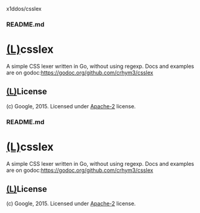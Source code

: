 x1ddos/csslex

###    README.md

# [(L)](https://github.com/x1ddos/csslex#csslex)csslex

A simple CSS lexer written in Go, without using regexp.
Docs and examples are on godoc:https://godoc.org/github.com/crhym3/csslex

## [(L)](https://github.com/x1ddos/csslex#license)License

(c) Google, 2015. Licensed under [Apache-2](https://github.com/x1ddos/csslex/blob/master/LICENSE) license.

###    README.md

# [(L)](https://github.com/x1ddos/csslex#csslex)csslex

A simple CSS lexer written in Go, without using regexp.
Docs and examples are on godoc:https://godoc.org/github.com/crhym3/csslex

## [(L)](https://github.com/x1ddos/csslex#license)License

(c) Google, 2015. Licensed under [Apache-2](https://github.com/x1ddos/csslex/blob/master/LICENSE) license.